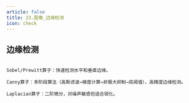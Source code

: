 ```yaml
---
article: false
title: 23.图像_边缘检测
icon: check
---
```



## 边缘检测
```text

Sobel/Prewitt算子：快速检测水平和垂直边缘。

Canny算子：多阶段算法（高斯滤波→梯度计算→非极大抑制→双阈值），高精度边缘检测。

Laplacian算子：二阶微分，对噪声敏感但适合锐化。

```
















